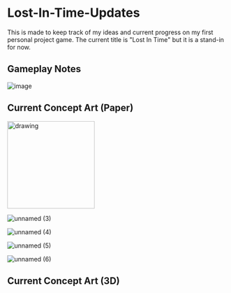# Lost-In-Time-Updates
This is made to keep track of my ideas and current progress on my first personal project game. The current title is "Lost In Time" but it is a stand-in for now.

## Gameplay Notes

![image](https://github.com/user-attachments/assets/09d780ba-7124-47d8-9bdb-94e4d8a55b2a)


## Current Concept Art (Paper)

<img src="(https://github.com/user-attachments/assets/ef10c4a9-2a8e-45cf-a7ed-420e63d06247)" alt="drawing" width="200"/>

![unnamed (3)](https://github.com/user-attachments/assets/ef10c4a9-2a8e-45cf-a7ed-420e63d06247)

![unnamed (4)](https://github.com/user-attachments/assets/94986dfa-e622-4124-a30b-9484c09e10ce)

![unnamed (5)](https://github.com/user-attachments/assets/01f3d990-6771-4077-bfb4-62266e21377a)

![unnamed (6)](https://github.com/user-attachments/assets/be560c3d-64e8-4519-a918-78701752efbc)


## Current Concept Art (3D)

